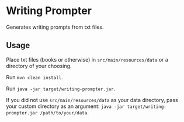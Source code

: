 # Writing Prompter

Generates writing prompts from txt files.

## Usage

Place txt files (books or otherwise) in `src/main/resources/data` or a directory of your choosing.

Run `mvn clean install`.

Run `java -jar target/writing-prompter.jar`.

If you did not use `src/main/resources/data` as your data directory, pass your custom directory 
as an argument: `java -jar target/writing-prompter.jar /path/to/your/data`.
